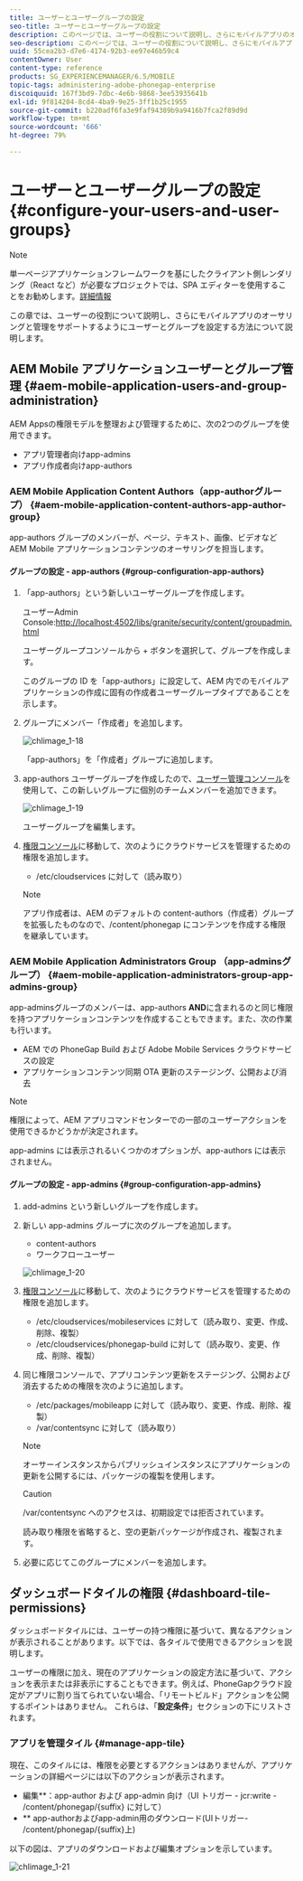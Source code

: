 ```yaml
---
title: ユーザーとユーザーグループの設定
seo-title: ユーザーとユーザーグループの設定
description: このページでは、ユーザーの役割について説明し、さらにモバイルアプリのオーサリングと管理をサポートするようにユーザーとグループを設定する方法について説明します。
seo-description: このページでは、ユーザーの役割について説明し、さらにモバイルアプリのオーサリングと管理をサポートするようにユーザーとグループを設定する方法について説明します。
uuid: 55cea2b3-d7e6-4174-92b3-ee97e46b59c4
contentOwner: User
content-type: reference
products: SG_EXPERIENCEMANAGER/6.5/MOBILE
topic-tags: administering-adobe-phonegap-enterprise
discoiquuid: 167f3bd9-7dbc-4e6b-9868-3ee53935641b
exl-id: 9f814204-8cd4-4ba9-9e25-3ff1b25c1955
source-git-commit: b220adf6fa3e9faf94389b9a9416b7fca2f89d9d
workflow-type: tm+mt
source-wordcount: '666'
ht-degree: 79%

---
```


# ユーザーとユーザーグループの設定  {#configure-your-users-and-user-groups}

>[!NOTE]
>
>単一ページアプリケーションフレームワークを基にしたクライアント側レンダリング（React など）が必要なプロジェクトでは、SPA エディターを使用することをお勧めします。[詳細情報](/help/sites-developing/spa-overview.md)

この章では、ユーザーの役割について説明し、さらにモバイルアプリのオーサリングと管理をサポートするようにユーザーとグループを設定する方法について説明します。

## AEM Mobile アプリケーションユーザーとグループ管理  {#aem-mobile-application-users-and-group-administration}

AEM Appsの権限モデルを整理および管理するために、次の2つのグループを使用できます。

* アプリ管理者向けapp-admins
* アプリ作成者向けapp-authors

### AEM Mobile Application Content Authors（app-authorグループ） {#aem-mobile-application-content-authors-app-author-group}

app-authors グループのメンバーが、ページ、テキスト、画像、ビデオなど AEM Mobile アプリケーションコンテンツのオーサリングを担当します。

#### グループの設定 - app-authors {#group-configuration-app-authors}

1. 「app-authors」という新しいユーザーグループを作成します。

   ユーザーAdmin Console:[http://localhost:4502/libs/granite/security/content/groupadmin.html](http://localhost:4502/libs/granite/security/content/groupadmin.html)

   ユーザーグループコンソールから + ボタンを選択して、グループを作成します。

   このグループの ID を「app-authors」に設定して、AEM 内でのモバイルアプリケーションの作成に固有の作成者ユーザーグループタイプであることを示します。

1. グループにメンバー「作成者」を追加します。

   ![chlimage_1-18](assets/chlimage_1-18.png)

   「app-authors」を「作成者」グループに追加します。

1. app-authors ユーザーグループを作成したので、[ユーザー管理コンソール](http://localhost:4502/libs/granite/security/content/useradmin.md)を使用して、この新しいグループに個別のチームメンバーを追加できます。

   ![chlimage_1-19](assets/chlimage_1-19.png)

   ユーザーグループを編集します。

1. [権限コンソール](http://localhost:4502/useradmin)に移動して、次のようにクラウドサービスを管理するための権限を追加します。

   * /etc/cloudservices に対して（読み取り）
   >[!NOTE]
   >
   >アプリ作成者は、AEM のデフォルトの content-authors（作成者）グループを拡張したものなので、/content/phonegap にコンテンツを作成する権限を継承しています。

### AEM Mobile Application Administrators Group （app-adminsグループ） {#aem-mobile-application-administrators-group-app-admins-group}

app-adminsグループのメンバーは、app-authors **AND**&#x200B;に含まれるのと同じ権限を持つアプリケーションコンテンツを作成することもできます。また、次の作業も行います。

* AEM での PhoneGap Build および Adobe Mobile Services クラウドサービスの設定
* アプリケーションコンテンツ同期 OTA 更新のステージング、公開および消去

>[!NOTE]
>
>権限によって、AEM アプリコマンドセンターでの一部のユーザーアクションを使用できるかどうかが決定されます。
>
>app-admins には表示されるいくつかのオプションが、app-authors には表示されません。

#### グループの設定 - app-admins  {#group-configuration-app-admins}

1. add-admins という新しいグループを作成します。
1. 新しい app-admins グループに次のグループを追加します。

   * content-authors
   * ワークフローユーザー

   ![chlimage_1-20](assets/chlimage_1-20.png)

1. [権限コンソール](http://localhost:4502/useradmin)に移動して、次のようにクラウドサービスを管理するための権限を追加します。

   * /etc/cloudservices/mobileservices に対して（読み取り、変更、作成、削除、複製）
   * /etc/cloudservices/phonegap-build に対して（読み取り、変更、作成、削除、複製）

1. 同じ権限コンソールで、アプリコンテンツ更新をステージング、公開および消去するための権限を次のように追加します。

   * /etc/packages/mobileapp に対して（読み取り、変更、作成、削除、複製）
   * /var/contentsync に対して（読み取り）

   >[!NOTE]
   >
   >オーサーインスタンスからパブリッシュインスタンスにアプリケーションの更新を公開するには、パッケージの複製を使用します。

   >[!CAUTION]
   >
   >/var/contentsync へのアクセスは、初期設定では拒否されています。
   >
   >読み取り権限を省略すると、空の更新パッケージが作成され、複製されます。

1. 必要に応じてこのグループにメンバーを追加します。

## ダッシュボードタイルの権限  {#dashboard-tile-permissions}

ダッシュボードタイルには、ユーザーの持つ権限に基づいて、異なるアクションが表示されることがあります。以下では、各タイルで使用できるアクションを説明します。

ユーザーの権限に加え、現在のアプリケーションの設定方法に基づいて、アクションを表示または非表示にすることもできます。例えば、PhoneGapクラウド設定がアプリに割り当てられていない場合、「リモートビルド」アクションを公開するポイントはありません。 これらは、「**設定条件**」セクションの下にリストされます。

### アプリを管理タイル {#manage-app-tile}

現在、このタイルには、権限を必要とするアクションはありませんが、アプリケーションの詳細ページには以下のアクションが表示されます。

* 編集&#x200B;**：app-author および app-admin 向け（UI トリガー - jcr:write - /content/phonegap/{suffix} に対して）
* ** app-authorおよびapp-admin用のダウンロード(UIトリガー- /content/phonegap/{suffix}上)

以下の図は、アプリのダウンロードおよび編集オプションを示しています。

![chlimage_1-21](assets/chlimage_1-21.png)
